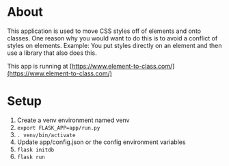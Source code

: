 # About

This application is used to move
 CSS styles off of elements and onto
 classes. One reason why you would
 want to do this is to avoid a conflict
 of styles on elements. Example: You
 put styles directly on an element and
 then use a library that also does
 this.
 
 This app is running at [https://www.element-to-class.com/](https://www.element-to-class.com/)

# Setup

1. Create a venv environment named venv
2. `export FLASK_APP=app/run.py`
3. `. venv/bin/activate`
4. Update app/config.json or the config 
environment variables
5. `flask initdb`
6. `flask run`